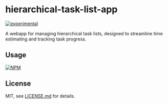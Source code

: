 # hierarchical-task-list-app

[![experimental](http://badges.github.io/stability-badges/dist/experimental.svg)](http://github.com/badges/stability-badges)

A webapp for managing hierarchical task lists, designed to streamline time estimating and tracking task progress.

## Usage

[![NPM](https://nodei.co/npm/hierarchical-task-list-app.png)](https://nodei.co/npm/hierarchical-task-list-app/)

## License

MIT, see [LICENSE.md](http://github.com/bunnybones1/hierarchical-task-list-app/blob/master/LICENSE.md) for details.
